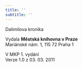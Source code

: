 ```yaml
---
title: ''
subtitle: ''
---
```


Dalimilova kronika

Vydala **Městská knihovna v Praze**  
Mariánské nám. 1, 115 72 Praha 1

V MKP 1. vydání  
Verze 1.0 z 03. 03. 2011
